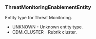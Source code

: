 ### ThreatMonitoringEnablementEntity
Entity type for Threat Monitoring.

- UNKNOWN - Unknown entity type.
- CDM_CLUSTER - Rubrik cluster.
